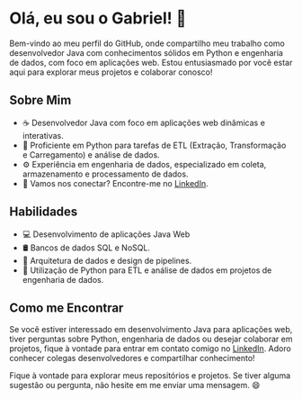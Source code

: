# Olá, eu sou o Gabriel! 🤘

Bem-vindo ao meu perfil do GitHub, onde compartilho meu trabalho como desenvolvedor Java com conhecimentos sólidos em Python e engenharia de dados, com foco em aplicações web. Estou entusiasmado por você estar aqui para explorar meus projetos e colaborar conosco!

## Sobre Mim
- ☕ Desenvolvedor Java com foco em aplicações web dinâmicas e interativas.
- 🐍 Proficiente em Python para tarefas de ETL (Extração, Transformação e Carregamento) e análise de dados.
- ⚙️ Experiência em engenharia de dados, especializado em coleta, armazenamento e processamento de dados.
- 🔗 Vamos nos conectar? Encontre-me no [LinkedIn](https://www.linkedin.com/in/gabriel-leandrods/).

## Habilidades

- 💻 Desenvolvimento de aplicações Java Web
- 🛢️ Bancos de dados SQL e NoSQL.
- 💽 Arquitetura de dados e design de pipelines.
- 🐍 Utilização de Python para ETL e análise de dados em projetos de engenharia de dados.


## Como me Encontrar

Se você estiver interessado em desenvolvimento Java para aplicações web, tiver perguntas sobre Python, engenharia de dados ou desejar colaborar em projetos, fique à vontade para entrar em contato comigo no [LinkedIn](https://www.linkedin.com/in/gabriel-leandrods/). Adoro conhecer colegas desenvolvedores e compartilhar conhecimento!

Fique à vontade para explorar meus repositórios e projetos. Se tiver alguma sugestão ou pergunta, não hesite em me enviar uma mensagem. 😄
